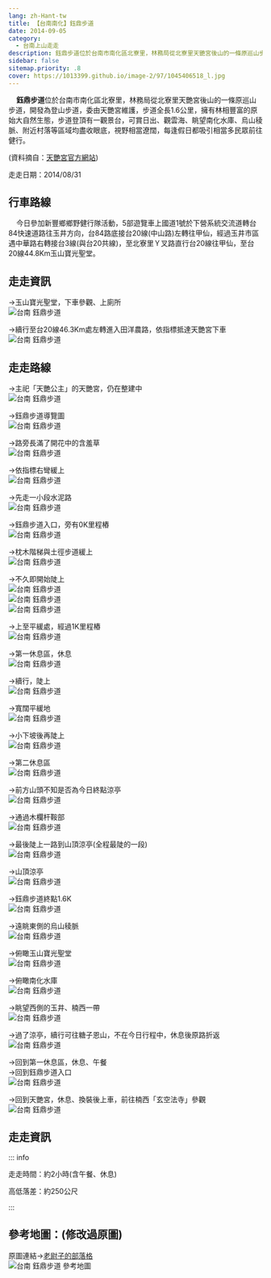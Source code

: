 ```yaml
---
lang: zh-Hant-tw
title: 【台南南化】鈺鼎步道
date: 2014-09-05
category: 
  - 台南上山走走
description: 鈺鼎步道位於台南市南化區北寮里，林務局從北寮里天艷宮後山的一條原巡山步道，開發為登山步道，委由天艷宮維護，步道全長1.6公里，擁有林相豐富的原始大自然生態，步道登頂有一觀景台，可賞日出、觀雲海、眺望南化水庫、烏山稜脈、附近村落等區域均盡收眼底，視野相當遼闊，每逢假日都吸引相當多民眾前往健行。
sidebar: false
sitemap.priority: .8
cover: https://1013399.github.io/image-2/97/1045406518_l.jpg
---
```


    **鈺鼎步道**位於台南市南化區北寮里，林務局從北寮里天艷宮後山的一條原巡山步道，開發為登山步道，委由天艷宮維護，步道全長1.6公里，擁有林相豐富的原始大自然生態，步道登頂有一觀景台，可賞日出、觀雲海、眺望南化水庫、烏山稜脈、附近村落等區域均盡收眼底，視野相當遼闊，每逢假日都吸引相當多民眾前往健行。

<!-- more -->

(資料摘自：[天艷宮官方網站](http://www.tianyan.org.tw/traitem_detail.php?id=7))

走走日期：2014/08/31

## 行車路線

    今日參加新豐鄉鄉野健行隊活動，5部遊覽車上國道1號於下營系統交流道轉台84快速道路往玉井方向，台84路底接台20線(中山路)左轉往甲仙，經過玉井市區遇中華路右轉接台3線(與台20共線)，至北寮里Ｙ叉路直行台20線往甲仙，至台20線44.8Km玉山寶光聖堂。

## 走走資訊

→玉山寶光聖堂，下車參觀、上廁所  
![台南 鈺鼎步道](https://1013399.github.io/image-2/97/1045405837_l.jpg)

→續行至台20線46.3Km處左轉進入田洋農路，依指標抵達天艷宮下車  
![台南 鈺鼎步道](https://1013399.github.io/image-2/97/1045407486_l.jpg)

## 走走路線
→主祀「天艷公主」的天艷宮，仍在整建中  
![台南 鈺鼎步道](https://1013399.github.io/image-2/97/1045408259_l.jpg)

→鈺鼎步道導覽圖  
![台南 鈺鼎步道](https://1013399.github.io/image-2/97/1045408191_l.jpg)

→路旁長滿了開花中的含羞草  
![台南 鈺鼎步道](https://1013399.github.io/image-2/97/1045407781_l.jpg)

→依指標右彎緩上  
![台南 鈺鼎步道](https://1013399.github.io/image-2/97/1045406929_l.jpg)

→先走一小段水泥路  
![台南 鈺鼎步道](https://1013399.github.io/image-2/97/1045409660_l.jpg)

→鈺鼎步道入口，旁有0K里程樁  
![台南 鈺鼎步道](https://1013399.github.io/image-2/97/1045406426_l.jpg)

→枕木階梯與土徑步道緩上  
![台南 鈺鼎步道](https://1013399.github.io/image-2/97/1045409187_l.jpg)

→不久即開始陡上  
![台南 鈺鼎步道](https://1013399.github.io/image-2/97/1045407787_l.jpg)  
![台南 鈺鼎步道](https://1013399.github.io/image-2/97/1045406427_l.jpg)  
![台南 鈺鼎步道](https://1013399.github.io/image-2/97/1045408093_l.jpg)

→上至平緩處，經過1K里程樁  
![台南 鈺鼎步道](https://1013399.github.io/image-2/97/1045408583_l.jpg)

→第一休息區，休息  
![台南 鈺鼎步道](https://1013399.github.io/image-2/97/1045406932_l.jpg)

→續行，陡上  
![台南 鈺鼎步道](https://1013399.github.io/image-2/97/1045405326_l.jpg)

→寬闊平緩地  
![台南 鈺鼎步道](https://1013399.github.io/image-2/97/1045407279_l.jpg)

→小下坡後再陡上  
![台南 鈺鼎步道](https://1013399.github.io/image-2/97/1045408585_l.jpg)

→第二休息區  
![台南 鈺鼎步道](https://1013399.github.io/image-2/97/1045407790_l.jpg)

→前方山頭不知是否為今日終點涼亭  
![台南 鈺鼎步道](https://1013399.github.io/image-2/97/1045409377_l.jpg)

→通過木欄杆鞍部  
![台南 鈺鼎步道](https://1013399.github.io/image-2/97/1045408785_l.jpg)

→最後陡上一路到山頂涼亭(全程最陡的一段)  
![台南 鈺鼎步道](https://1013399.github.io/image-2/97/1045406517_l.jpg)

→山頂涼亭  
![台南 鈺鼎步道](https://1013399.github.io/image-2/97/1045409378_l.jpg)

→鈺鼎步道終點1.6K  
![台南 鈺鼎步道](https://1013399.github.io/image-2/97/1045409284_l.jpg)

→遠眺東側的烏山稜脈  
![台南 鈺鼎步道](https://1013399.github.io/image-2/97/1045407791_l.jpg)

→俯瞰玉山寶光聖堂  
![台南 鈺鼎步道](https://1013399.github.io/image-2/97/1045408394_l.jpg)

→俯瞰南化水庫  
![台南 鈺鼎步道](https://1013399.github.io/image-2/97/1045406518_l.jpg)

→眺望西側的玉井、楠西一帶  
![台南 鈺鼎步道](https://1013399.github.io/image-2/97/1045408885_l.jpg)

→過了涼亭，續行可往糖子恩山，不在今日行程中，休息後原路折返  
![台南 鈺鼎步道](https://1013399.github.io/image-2/97/1045409857_l.jpg)

→回到第一休息區，休息、午餐  
→回到鈺鼎步道入口  
![台南 鈺鼎步道](https://1013399.github.io/image-2/97/1045409561_l.jpg)

→回到天艷宮，休息、換裝後上車，前往楠西「玄空法寺」參觀  
![台南 鈺鼎步道](https://1013399.github.io/image-2/97/1045405636_l.jpg)

## 走走資訊

::: info

走走時間：約2小時(含午餐、休息)

高低落差：約250公尺

:::

## 參考地圖：(修改過原圖)  
原圖連結→[老尉子的部落格](http://blog.xuite.net/laoweiz/blog/65418836)  
![台南 鈺鼎步道 參考地圖](https://1013399.github.io/image-2/97/1045409562_l.jpg)